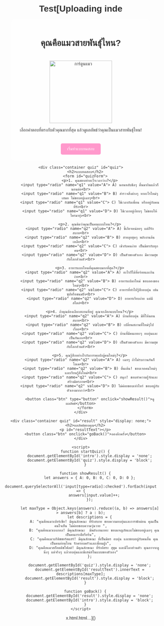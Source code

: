 # Test[Uploading inde
<!DOCTYPE html>
<html lang="th">
<head>
    <meta charset="UTF-8">
    <meta name="viewport" content="width=device-width, initial-scale=1.0">
    <title>คุณคือแมวสายพันธุ์ไหน?</title>
    <style>
        body {
            font-family: 'Arial', sans-serif;
            background: url('https://cdn.pixabay.com/photo/2016/11/18/16/22/cat-1838099_960_720.jpg') no-repeat center center fixed;
            background-size: cover;
            text-align: center;
            color: #333;
        }
        .container {
            width: 80%;
            margin: auto;
            padding: 20px;
            background: rgba(255, 255, 255, 0.8);
            border-radius: 10px;
        }
        .quiz {
            display: none;
            background: rgba(255, 255, 255, 0.9);
            padding: 20px;
            border-radius: 10px;
        }
        .btn {
            background-color: #ff99cc;
            color: white;
            padding: 10px 20px;
            border: none;
            cursor: pointer;
            margin-top: 20px;
            border-radius: 5px;
        }
        .btn:hover {
            background-color: #ff6699;
        }
        img {
            width: 200px;
            margin-top: 20px;
        }
    </style>
</head>
<body>
    <div class="container" id="intro">
        <h1>คุณคือแมวสายพันธุ์ไหน?</h1>
        <img src="https://cdn.pixabay.com/photo/2017/01/31/22/06/cat-2029270_960_720.png" alt="การ์ตูนแมว">
        <p>เลือกคำตอบที่ตรงกับตัวคุณมากที่สุด แล้วดูผลลัพธ์ว่าคุณเป็นแมวสายพันธุ์ไหน!</p>
        <button class="btn" onclick="startQuiz()">เริ่มทำแบบทดสอบ</button>
    </div>
    
    <div class="container quiz" id="quiz">
        <h2>แบบทดสอบ</h2>
        <form id="quizForm">
            <p>1. คุณชอบทำอะไรเวลาว่าง?</p>
            <input type="radio" name="q1" value="A"> A) นอนหลับชิลๆ ตื่นมากินแล้วก็นอนต่อ<br>
            <input type="radio" name="q1" value="B"> B) สำรวจสิ่งต่างๆ หาอะไรใหม่ๆเสมอ ไม่ชอบอยู่เฉยๆ<br>
            <input type="radio" name="q1" value="C"> C) ใช้เวลากับเพื่อน หรืออยู่กับคนที่รัก<br>
            <input type="radio" name="q1" value="D"> D) ใช้เวลาอยู่เงียบๆ ไม่ชอบให้ใครมายุ่ง<br>
            
            <p>2. คุณคิดว่าคุณเป็นคนแบบไหน?</p>
            <input type="radio" name="q2" value="A"> A) ขี้เกียจหน่อยๆ แต่ก็รักสบาย<br>
            <input type="radio" name="q2" value="B"> B) สายลุยสุดๆ พลังงานล้นเหลือ<br>
            <input type="radio" name="q2" value="C"> C) เข้ากับคนง่าย เป็นมิตรกับทุกคน<br>
            <input type="radio" name="q2" value="D"> D) เป็นตัวของตัวเอง มีความสุขกับโลกส่วนตัว<br>

            <p>3. อาหารแบบไหนที่คุณชอบมากที่สุด?</p>
            <input type="radio" name="q2" value="A"> A) อะไรก็ได้ที่อร่อยและกินง่าย<br>
            <input type="radio" name="q2" value="B"> B) อาหารแปลกใหม่ ชอบลองของใหม่ๆ<br>
            <input type="radio" name="q2" value="C"> C) อาหารที่ทำให้รู้สึกอบอุ่น เช่น ซุปหรือขนมปัง<br>
            <input type="radio" name="q2" value="D"> D) อาหารเรียบง่าย แต่มีสไตล์<br>
            
            <p>4. ถ้าคุณต้องเลือกสถานที่อยู่ คุณจะเลือกแบบไหน?</p>
            <input type="radio" name="q2" value="A"> A) บ้านที่อบอุ่น มีที่ให้นอนสบาย<br>
            <input type="radio" name="q2" value="B"> B) เปลี่ยนสถานที่ใหม่ๆไปเรื่อย<br>
            <input type="radio" name="q2" value="C"> C) บ้านที่มีคนเยอะๆ อบอุ่นและเป็นกันเอง<br>
            <input type="radio" name="q2" value="D"> D) เป็นตัวของตัวเอง มีความสุขกับโลกส่วนตัว<br>

            <p>5. คุณรู้สึกอย่างไรกับการพบปะผู้คนใหม่ๆ?</p>
            <input type="radio" name="q2" value="A"> A) เฉยๆ ถ้าไม่รบกวนกันก็โอเค<br>
            <input type="radio" name="q2" value="B"> B) ตื่นเต้น! ชอบเจอคนใหม่ๆ และเรียนรู้สิ่งใหม่<br>
            <input type="radio" name="q2" value="C"> C) สนุก! ชอบทำความรู้จักและสร้างมิตรภาพ<br>
            <input type="radio" name="q2" value="D"> D) ไม่ค่อยชอบเท่าไหร่ ชอบอยู่กับตัวเองมากกว่า<br>

            <button class="btn" type="button" onclick="showResult()">ดูผลลัพธ์</button>
        </form>
    </div>
    
    <div class="container quiz" id="result" style="display: none;">
        <h2>ผลลัพธ์ของคุณ</h2>
        <p id="resultText"></p>
        <button class="btn" onclick="goBack()">ลองอีกครั้ง</button>
    </div>
    
    <script>
        function startQuiz() {
            document.getElementById('intro').style.display = 'none';
            document.getElementById('quiz').style.display = 'block';
        }
        
        function showResult() {
            let answers = { A: 0, B: 0, C: 0, D: 0 };
            document.querySelectorAll('input[type=radio]:checked').forEach(input => {
                answers[input.value]++;
            });
            
            let maxType = Object.keys(answers).reduce((a, b) => answers[a] > answers[b] ? a : b);
            let descriptions = {
                A: "คุณคือแมวเปอร์เซีย! มีคุณลักษณะ ที่รักสบาย ชอบความอบอุ่นและการพักผ่อน คุณเป็นคนใจเย็น ไม่ค่อยชอบความวุ่นวาย ",
                B: "คุณคือแมวเบงกอล! มีคุณลักษณะ  มีพลังงานเยอะ ชอบผจญภัยและไม่ชอบอยู่เฉยๆ คุณเป็นคนกระตือรือร้น",
                C: "คุณคือแมวบริติชชอร์ตแฮร์! มีคุณลักษณะ ที่เป็นมิตร อบอุ่น และชอบอยู่กับคนอื่น คุณเป็นคนอ่อนโยน รักครอบครัวและเพื่อนฝูง",
                D: "คุณคือแมวสก็อตติชโฟลด์! มีคุณลักษณะ ที่รักอิสระ สุขุม และมีโลกส่วนตัว คุณอาจจะดูนิ่งๆ แต่จริงๆ แล้วอบอุ่นและมีเสน่ห์ในแบบของตัวเอง"
            };
            
            document.getElementById('quiz').style.display = 'none';
            document.getElementById('resultText').innerText = descriptions[maxType];
            document.getElementById('result').style.display = 'block';
        }
        
        function goBack() {
            document.getElementById('result').style.display = 'none';
            document.getElementById('intro').style.display = 'block';
        }
    </script>
</body>
</html>
x.html.html…]()
